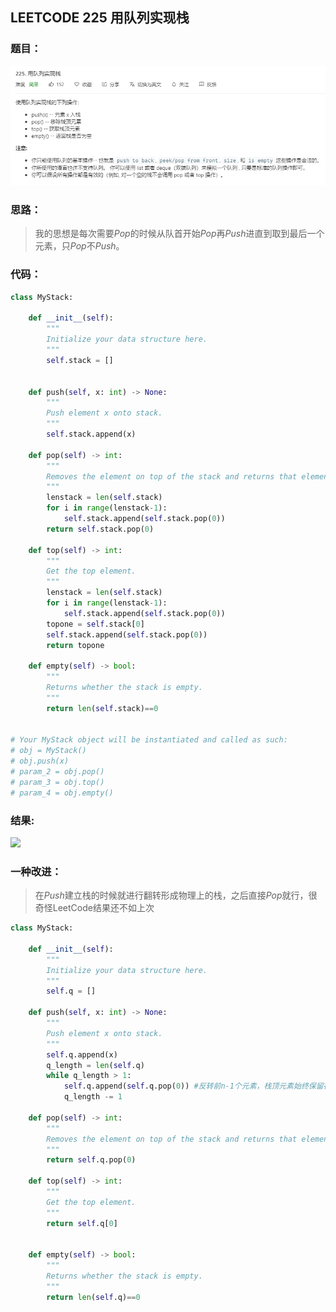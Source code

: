 ## LEETCODE 225 用队列实现栈

### 题目：

![text](https://github.com/zjuzhfbloodz/LeetCode/blob/master/questions/0225.png?raw=true)

### 思路：

> 我的思想是每次需要$Pop$的时候从队首开始$Pop$再$Push$进直到取到最后一个元素，只$Pop$不$Push$。

### 代码：

```python
class MyStack:

    def __init__(self):
        """
        Initialize your data structure here.
        """
        self.stack = []


    def push(self, x: int) -> None:
        """
        Push element x onto stack.
        """
        self.stack.append(x)

    def pop(self) -> int:
        """
        Removes the element on top of the stack and returns that element.
        """
        lenstack = len(self.stack)
        for i in range(lenstack-1):
            self.stack.append(self.stack.pop(0))
        return self.stack.pop(0)

    def top(self) -> int:
        """
        Get the top element.
        """
        lenstack = len(self.stack)
        for i in range(lenstack-1):
            self.stack.append(self.stack.pop(0))
        topone = self.stack[0]
        self.stack.append(self.stack.pop(0)) 
        return topone       

    def empty(self) -> bool:
        """
        Returns whether the stack is empty.
        """
        return len(self.stack)==0


# Your MyStack object will be instantiated and called as such:
# obj = MyStack()
# obj.push(x)
# param_2 = obj.pop()
# param_3 = obj.top()
# param_4 = obj.empty()
```

### 结果:

<img src = "D:\Markdown\LEETCODE\questions\0225r.png">

### 一种改进：

> 在$Push$建立栈的时候就进行翻转形成物理上的栈，之后直接$Pop$就行，很奇怪LeetCode结果还不如上次

```python
class MyStack:

    def __init__(self):
        """
        Initialize your data structure here.
        """
        self.q = []

    def push(self, x: int) -> None:
        """
        Push element x onto stack.
        """
        self.q.append(x)
        q_length = len(self.q)
        while q_length > 1:
            self.q.append(self.q.pop(0)) #反转前n-1个元素，栈顶元素始终保留在队首
            q_length -= 1

    def pop(self) -> int:
        """
        Removes the element on top of the stack and returns that element.
        """
        return self.q.pop(0)

    def top(self) -> int:
        """
        Get the top element.
        """
        return self.q[0]


    def empty(self) -> bool:
        """
        Returns whether the stack is empty.
        """
        return len(self.q)==0
```


